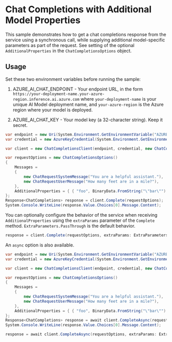# Chat Completions with Additional Model Properties

This sample demonstrates how to get a chat completions response from the service using a synchronous call, while supplying additional model-specific parameters as part of the request. See setting of the optional `AdditionalProperties` in the `ChatCompletionsOptions` object.

## Usage

Set these two environment variables before running the sample:

1. AZURE_AI_CHAT_ENDPOINT - Your endpoint URL, in the form `https://your-deployment-name.your-azure-region.inference.ai.azure.com` where `your-deployment-name` is your unique AI Model deployment name, and `your-azure-region` is the Azure region where your model is deployed.

2. AZURE_AI_CHAT_KEY - Your model key (a 32-character string). Keep it secret.

```C# Snippet:Azure_AI_Inference_ChatCompletionsWithAdditionalPropertiesScenario
var endpoint = new Uri(System.Environment.GetEnvironmentVariable("AZURE_AI_CHAT_ENDPOINT"));
var credential = new AzureKeyCredential(System.Environment.GetEnvironmentVariable("AZURE_AI_CHAT_KEY"));

var client = new ChatCompletionsClient(endpoint, credential, new ChatCompletionsClientOptions());

var requestOptions = new ChatCompletionsOptions()
{
    Messages =
    {
        new ChatRequestSystemMessage("You are a helpful assistant."),
        new ChatRequestUserMessage("How many feet are in a mile?"),
    },
    AdditionalProperties = { { "foo", BinaryData.FromString("\"bar\"") } }, // Optional, add additional properties to the request to pass to the model
};
Response<ChatCompletions> response = client.Complete(requestOptions);
System.Console.WriteLine(response.Value.Choices[0].Message.Content);
```

You can optionally configure the behavior of the service when receiving `AdditionalProperties` using the `extraParams` parameter of the `Complete` method. `ExtraParameters.PassThrough` is the default behavior.

```C# Snippet:Azure_AI_Inference_ChatCompletionsWithAdditionalPropertiesScenarioExtraParams
response = client.Complete(requestOptions, extraParams: ExtraParameters.PassThrough);
```

An `async` option is also available.

```C# Snippet:Azure_AI_Inference_ChatCompletionsWithAdditionalPropertiesScenarioAsync
var endpoint = new Uri(System.Environment.GetEnvironmentVariable("AZURE_AI_CHAT_ENDPOINT"));
var credential = new AzureKeyCredential(System.Environment.GetEnvironmentVariable("AZURE_AI_CHAT_KEY"));

var client = new ChatCompletionsClient(endpoint, credential, new ChatCompletionsClientOptions());

var requestOptions = new ChatCompletionsOptions()
{
    Messages =
    {
        new ChatRequestSystemMessage("You are a helpful assistant."),
        new ChatRequestUserMessage("How many feet are in a mile?"),
    },
    AdditionalProperties = { { "foo", BinaryData.FromString("\"bar\"") } }, // Optional, add additional properties to the request to pass to the model
};
Response<ChatCompletions> response = await client.CompleteAsync(requestOptions);
System.Console.WriteLine(response.Value.Choices[0].Message.Content);
```

```C# Snippet:Azure_AI_Inference_ChatCompletionsWithAdditionalPropertiesScenarioExtraParamsAsync
response = await client.CompleteAsync(requestOptions, extraParams: ExtraParameters.PassThrough);
```

